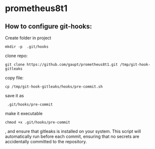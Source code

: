 # prometheus8t1
## How to configure git-hooks:
Create folder in project
```
mkdir -p  .git/hooks
```
clone repo:
```
git clone https://github.com/gaupt/prometheus8t1.git /tmp/git-hook-gitleaks
```
copy file:
```
cp /tmp/git-hook-gitleaks/hooks/pre-commit.sh
```
save it as
```
 .git/hooks/pre-commit
```
make it executable
```
chmod +x .git/hooks/pre-commit
```
, and ensure that gitleaks is installed on your system.
This script will automatically run before each commit, ensuring that no secrets are accidentally committed to the repository.